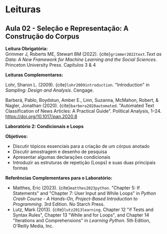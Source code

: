 # Leituras

## Aula 02 - Seleção e Representação: A Construção do Corpus  

**Leitura Obrigatória:**  
Grimmer J, Roberts ME, Stewart BM (2022). {cite}`grimmer2022text`.*Text as Data: A New Framework for Machine Learning and the Social Sciences*. Princeton University Press. Capítulos 3 & 4  

**Leituras Complementares:**

Lohr, Sharon L. (2009). {cite}`lohr2009introduction`. "Introduction" in *Sampling: Design and Analysis*. Cengage.

Barberá, Pablo, Boydstun, Amber E., Linn, Suzanna, McMahon, Robert, & Nagler, Jonathan (2020). {cite}`barbera2020automated`. "Automated Text Classification of News Articles: A Practical Guide". Political Analysis, 1–24. https://doi.org/10.1017/pan.2020.8


**Laboratório 2: Condicionais e Loops**  

**Objetivos:**  
- Discutir tópicos essenciais para a criação de um córpus anotado
- Discutir amostragem e desenho de pesquisa
- Apresentar algumas declarações condicionais  
- Introduzir as estruturas de repetição (Loops) e suas duas principais formas  

**Referências Complementares para o Laboratório:**  
- Matthes, Eric (2023). {cite}`matthes2023python`. "Chapter 5: If Statements" and "Chapter 7: User Input and While Loops" in *Python Crash Course - A Hands-On, Project-Based Introduction to Programming*. 3rd Edition. No Starch Press.  
- Lutz, Mark (2013). {cite}`lutz2013learning`. Chapter 12 "if Tests and Syntax Rules", Chapter 13 "While and for Loops", and Chapter 14 "Iterations and Comprehensions" in *Learning Python*. 5th Edition, O'Reilly Media, Inc.  



